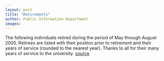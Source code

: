 ```yaml
---
layout: post
title: "Retirements"
author: Public Information Department
images:
---
```


The following individuals retired during the period of May through August 2005. Retirees are listed with their position prior to retirement and their years of service (rounded to the nearest year). Thanks to all for their many years of service to the university.
[source](http://www1.ucsc.edu/currents/05-06/09-26/retirements.asp "Permalink to retirements")
